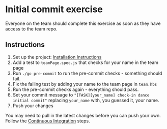 # Initial commit exercise

Everyone on the team should complete this exercise as soon as they have access to the team repo.

## Instructions

1. Set up the project: [Installation Instructions](https://github.com/twlevelup/watch_edition/wiki/Installation)
2. Add a test to ```teamPage.spec.js``` that checks for your name in the team page
3. Run ```./go pre-commit``` to run the pre-commit checks - something should fail.
4. Fix the failing test by adding your name to the team page in ```team.hbs```
5. Run the pre-commit checks again - everything should pass.
6. Set your commit message to ```"[TASK][your_name] check-in dance initial commit"``` replacing ```your_name``` with, you guessed it, your name.
7. Push your changes

You may need to pull in the latest changes before you can push your own. Follow the [Continuous Integration](https://github.com/twlevelup/watch_edition#continuous-integration) steps.
